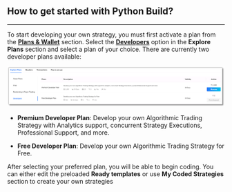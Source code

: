 ## How to get started with Python Build?

---

To start developing your own strategy, you must first activate a plan from the **[Plans & Wallet](https://app.algobulls.com/wallet)** section. Select the **[Developers](https://app.algobulls.com/wallet?category=Developers)** option in the **Explore Plans** section and select a plan of your choice. There are currently two developer plans available:

[![pythonbuild](imgs/python_build_plans.png "Click to Enlarge or Ctrl+Click to open in a new Tab")](imgs/python_build_plans.png)


* **Premium Developer Plan**: Develop your own Algorithmic Trading Strategy with Analytics support, concurrent Strategy Executions, Professional Support, and more.

* **Free Developer Plan**: Develop your own Algorithmic Trading Strategy for Free.

After selecting your preferred plan, you will be able to begin coding. You can either edit the preloaded **Ready templates** or use **My Coded Strategies** section to create your own strategies
